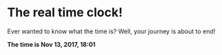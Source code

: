 # The real time clock!

Ever wanted to know what the time is? Well, your journey is about to end!

**The time is Nov 13, 2017, 18:01**